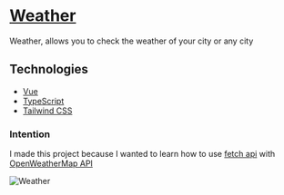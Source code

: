 # [Weather](https://web-weathers-app.vercel.app/)

Weather, allows you to check the weather of your city or any city

## Technologies

- [Vue](https://vuejs.org)
- [TypeScript](https://www.typescriptlang.org)
- [Tailwind CSS](https://tailwindcss.com)

### Intention

I made this project because I wanted to learn how to use [fetch api](https://developer.mozilla.org/en-US/docs/Web/API/Fetch_API) with [OpenWeatherMap API](https://openweathermap.org/api)

![Weather](/weather.png)
